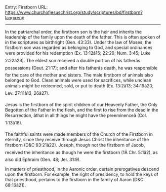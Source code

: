 Entry: Firstborn
URL: https://www.churchofjesuschrist.org/study/scriptures/bd/firstborn?lang=eng

---

In the patriarchal order, the firstborn son is the heir and inherits the leadership of the family upon the death of the father. This is often spoken of in the scriptures as birthright (Gen. 43:33). Under the law of Moses, the firstborn son was regarded as belonging to God, and special ordinances were provided for his redemption (Ex. 13:12â15; 22:29; Num. 3:45; Luke 2:22â23). The eldest son received a double portion of his fatherâs possessions (Deut. 21:17); and after his fatherâs death, he was responsible for the care of the mother and sisters. The male firstborn of animals also belonged to God. Clean animals were used for sacrifices, while unclean animals might be redeemed, sold, or put to death (Ex. 13:2â13; 34:19â20; Lev. 27:11â13, 26â27).

Jesus is the firstborn of the spirit children of our Heavenly Father, the Only Begotten of the Father in the flesh, and the first to rise from the dead in the Resurrection, âthat in all things he might have the preeminenceâ (Col. 1:13â18).

The faithful saints were made members of the Church of the Firstborn in eternity, since they receive through Jesus Christ the inheritance of the firstborn (D&C 93:21â22). Joseph, though not the firstborn of Jacob, received the inheritance as though he were the firstborn (1Â Chr. 5:1â2), as also did Ephraim (Gen. 48; Jer. 31:9).

In matters of priesthood, in the Aaronic order, certain prerogatives descend upon the firstborn. For example, the right of presidency, to hold the keys of that priesthood, pertains to the firstborn in the family of Aaron (D&C 68:16â21).
